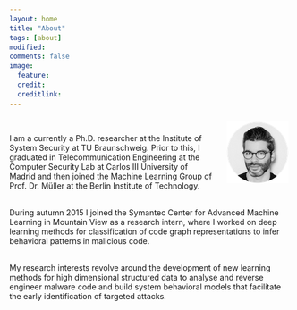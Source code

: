 ```yaml
---
layout: home
title: "About"
tags: [about]
modified:
comments: false
image:
  feature: 
  credit: 
  creditlink: 
---
```


<img class="project-img" src="../images/hg.png" style="width:110px;height:110;float:right;margin:10px 5px 20px 20px;">
<br>

I am a currently a Ph.D. researcher at the Institute of System Security at TU
Braunschweig. Prior to this, I graduated in Telecommunication Engineering at
the Computer Security Lab at Carlos III University of Madrid and then joined
the Machine Learning Group of Prof. Dr. Müller at the Berlin Institute of
Technology.<br><br> 

During autumn 2015 I joined the Symantec Center
for Advanced Machine Learning in Mountain View as a research intern, where I
worked on deep learning methods for classification of code graph representations
to infer behavioral patterns in malicious code.<br><br>

My research interests revolve around the development of new learning methods
for high dimensional structured data to analyse and reverse engineer malware
code and build system behavioral models that facilitate
the early identification of targeted attacks.

